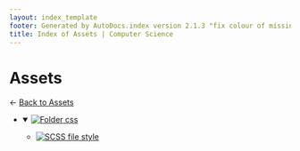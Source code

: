 ```yaml
---
layout: index_template
footer: Generated by AutoDocs.index version 2.1.3 "fix colour of missing files" ⓒ Starwort, 2020
title: Index of Assets | Computer Science
---
```


# Assets

← [Back to Assets](..)

- <details open><summary><a href='assets/css'><img title='Folder' src='https://starwort.github.io/computer-science/icon-folder.png'> css</a></summary>

  - [![SCSS file](https://img.icons8.com/windows/512/bb86fc/css.png) style](assets/css/style.scss)

  </details>
